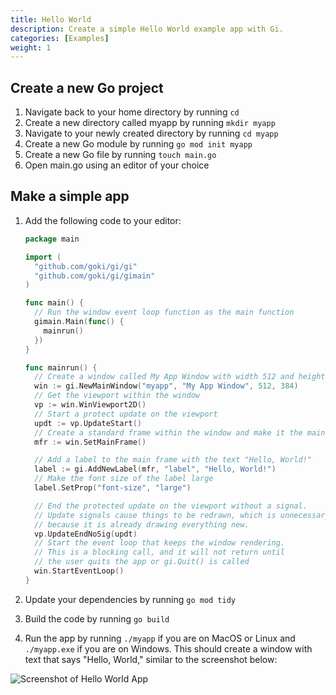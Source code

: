 ```yaml
---
title: Hello World
description: Create a simple Hello World example app with Gi.
categories: [Examples]
weight: 1
---
```


## Create a new Go project

1. Navigate back to your home directory by running `cd`
2. Create a new directory called myapp by running `mkdir myapp`
3. Navigate to your newly created directory by running `cd myapp`
4. Create a new Go module by running `go mod init myapp`
5. Create a new Go file by running `touch main.go`
6. Open main.go using an editor of your choice

## Make a simple app

1. Add the following code to your editor:

    ```go
    package main

    import (
      "github.com/goki/gi/gi"
      "github.com/goki/gi/gimain"
    )

    func main() {
      // Run the window event loop function as the main function
      gimain.Main(func() {
        mainrun()
      })
    }

    func mainrun() {
      // Create a window called My App Window with width 512 and height 384
      win := gi.NewMainWindow("myapp", "My App Window", 512, 384)
      // Get the viewport within the window
      vp := win.WinViewport2D()
      // Start a protect update on the viewport
      updt := vp.UpdateStart()
      // Create a standard frame within the window and make it the main widget
      mfr := win.SetMainFrame()

      // Add a label to the main frame with the text "Hello, World!"
      label := gi.AddNewLabel(mfr, "label", "Hello, World!")
      // Make the font size of the label large
      label.SetProp("font-size", "large")

      // End the protected update on the viewport without a signal.
      // Update signals cause things to be redrawn, which is unnecessary at the start
      // because it is already drawing everything new.
      vp.UpdateEndNoSig(updt)
      // Start the event loop that keeps the window rendering.
      // This is a blocking call, and it will not return until
      // the user quits the app or gi.Quit() is called
      win.StartEventLoop()
    }

    ```

2. Update your dependencies by running `go mod tidy`
3. Build the code by running `go build`
4. Run the app by running `./myapp` if you are on MacOS or Linux and `./myapp.exe` if you are on Windows. This should create a window with text that says "Hello, World," similar to the screenshot below:

![Screenshot of Hello World App](/screenshots/helloworld.png)

